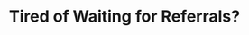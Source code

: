 ---
title: "Tired of Waiting for Referrals?"
description: "Stop depending on referrals. Build your own way to get 10+ customers every month with the 100-Day Sprint."

sections:
  - type: "content"
    class: "about"
    content: |
      ## Tired of Waiting for Referrals?

      **You're stuck. You can only grow when someone remembers to send you business.**

      If you're a service provider, this might sound like you:

      - **Waiting for the Phone to Ring**: You hope someone will refer you, but you can't control when
      - **Referrals Dried Up**: They used to come regularly, now nothing, and you don't know what to do
      - **Can't Grow Faster**: Your business only grows as fast as people remember you
      - **Not in Control**: Other people decide if your business grows or not

      You're great at what you do. Your clients love your work.

      **But you're tired of depending on others to grow your business.**

  - type: "content"
    class: "about alt-bg"
    content: |
      ## What Is Referral Dependency Costing You?

      **Let's be honest about what depending on referrals costs:**

      **Can't Grow Fast:** You can only grow as fast as your referral network. That could be ₹2-5 lakhs in lost money every month because you can't control who sends you business.

      **No Control:** You can't decide when your business grows. Other people control that. You just have to wait and hope.

      **Panic When Referrals Stop:** When referrals slow down (and they always do), you panic. You don't know how to find customers on your own.

      **Leaving Money on the Table:** While you wait for referrals, other businesses who know how to find their own customers are taking the business that should be yours.

      **Here's the truth:** If you don't learn to find customers on your own, you'll be stuck depending on referrals forever. That's another ₹10-20 lakhs lost and more years of not being in control.

      **The big question is: How much longer will you let others control your business growth?**

  - type: "highlight"
    class: "about"
    title: "The 100-Day Sprint: Stop Waiting for Referrals"
    description: "Take control of your business. Build your own way to get 10+ customers every month. In just 100 days, you'll have a simple plan that finds customers for you - without depending on referrals."
    buttons:
      - text: "Join Now - ₹39,600"
        url: "https://rzp.io/rzp/e2dPamL"
      - text: "See How It Works"
        url: "#how-it-works"

  - type: "grid"
    class: "services alt-bg"
    header:
      title: "Why This Plan Works for Service Providers"
      subtitle: "Built for people like you who are tired of depending on referrals."
    items:
      - icon: "icon-target"
        title: "Helped 50+ Service Providers"
        description: "It's worked for 50+ businesses just like yours who were stuck waiting for referrals. Real results from real people."
      - icon: "icon-chart"
        title: "Take Control of Your Growth"
        description: "Stop depending on referrals. Get 10+ customers every month on your own in 100 days."
      - icon: "icon-handshake"
        title: "Work With Anoop Each Week"
        description: "You work directly with Anoop. Meet every week to build your own customer-finding plan."
      - icon: "icon-robot"
        title: "Made Just For Your Service"
        description: "Built to fit what you do, who you serve, and how you work."

  - type: "stats"
    class: "services"
    header:
      title: "Look at the Results"
    items:
      - number: "50+"
        label: "Service Providers Helped"
        description: "Who stopped waiting for referrals"
      - number: "10+"
        label: "Customers Every Month"
        description: "Without depending on referrals"
      - number: "100"
        label: "Days to Freedom"
        description: "From depending on others to in control"

  - type: "content"
    class: "services alt-bg"
    id: "how-it-works"
    content: |
      ## How the 100-Day Sprint Works

      **This is not just learning. You're building your own way to find customers - no more waiting for referrals.**

      Here's what happens in the next 100 days:

      ### Days 1-30: Build Your Own Customer-Finding Plan
      **Stop depending on others**
      - Figure out who your best customers are (not who refers you)
      - Write messages that make them want to work with you directly
      - Set up your own ways to reach and catch new customers
      - Make a plan that YOU control, not your referral network
      - **Every day:** Spend 30 minutes doing the work
      - **Every week:** Meet with Anoop for 1 hour to build your plan

      ### Days 31-60: Test and Improve
      **Make your plan work better**
      - Try different messages and see what brings customers to you
      - Make more people say yes when you reach out
      - Do more of what works and stop what doesn't
      - Start getting customers without waiting for referrals
      - **Every week:** Look at what's working and make it better

      ### Days 61-100: Never Depend on Referrals Again
      **Take full control of your growth**
      - Make everything work on its own so you don't have to do as much
      - Use better ways to show you're the best choice
      - Build something that brings customers even when you're busy
      - Get ready to grow faster than your referral network ever let you
      - **The end result:** Your own simple plan that brings 10+ customers every month

      **What makes this different:** You're not just learning ideas. You're building your own customer-finding system so you never have to wait for referrals again.

  - type: "highlight"
    class: "testimonials"
    title: "Ready to Stop Depending on Referrals?"
    description: "Join the 100-Day Sprint and build your own way to get 10+ customers every month. Take control of your business growth. Pick how you want to pay below."
    buttons:
      - text: "Join Now - ₹39,600 (Save ₹5,400)"
        url: "https://rzp.io/rzp/e2dPamL"
      - text: "3 Payments of ₹15,000"
        url: "https://rzp.io/rzp/GVmbLGJS"

  - type: "content"
    class: "approach"
    content: |
      ## About Anoop Kurup

      **Why should you trust me to help you stop depending on referrals?**

      For the past 8 years, I've helped 50+ service providers solve the exact problem you have right now - being stuck depending on referrals. I've helped people working alone and big teams of 50 people. I know what works when you want to take control of your own growth.

      **What I've Done:**
      - **8+ years** helping service providers break free from referral dependency
      - **50+ businesses** helped go from waiting for referrals to finding their own customers
      - **Clarity. Strategy. Systems.** - My way of helping you grow without depending on others
      - **Works for all service providers** - Consultants, agencies, law firms, and any business that sells what they know

      **What makes what I do different:**
      I don't use the same plan for everyone. Every service is different. That's why we start by learning about what you do, who you want as customers, and how to reach them directly.

      **The main thing:** I've spent years making a plan that brings 10+ customers every month without depending on referrals. Now I want to teach you this plan so you can take control of your business.

  - type: "grid"
    class: "services alt-bg"
    header:
      title: "What Other Service Providers Say"
      subtitle: "See how they stopped depending on referrals"
    grid_class: "grid-2"
    items:
      - title: "Marketing Agency"
        description: |
          **"From waiting for referrals to 15+ customers on my own"**
          "Before working with Anoop, I was stuck waiting for referrals. Some months were great, some were terrible. The simple plan he taught us changed everything. Now I find my own customers and don't have to wait for others to send me business."
          *- Sarah Chen, Digital Marketing Agency*
      - title: "Business Consultant"
        description: |
          **"Stopped depending on referrals and made twice as much money"**
          "I was stuck. I could only grow when someone referred me. Anoop's plan taught me how to find customers on my own. Now I control my business growth. The best part? It's a simple plan that works even when referrals slow down."
          *- Michael Rodriguez, Strategy Consultant*

  - type: "checklist"
    class: "services"
    header:
      title: "What You Get in Your 100-Day Sprint"
    items:
      - "A complete plan built just for your business"
      - "Daily 30-minute tasks (Monday to Friday)"
      - "Weekly 1-hour meetings with Anoop"
      - "Messages that make people want to work with you"
      - "Ways to follow up that work on their own"
      - "Tools to see what's working"
      - "WhatsApp help anytime during the program"
      - "100% money-back promise if it doesn't work"

  - type: "grid"
    class: "about"
    header:
      title: "How to Pay"
      subtitle: "Pick the payment way that works best for you"
    grid_class: "grid-2"
    items:
      - title: "Pay All at Once (Best Deal)"
        description: |
          **₹39,600 (Save ₹5,400)**
          - You save 12% when you pay all at once
          - Get everything for all 100 days
          - All help and extras included
          - Best deal
      - title: "Pay 3 Times"
        description: |
          **₹15,000 × 3 times**
          - Total: ₹45,000
          - First payment: When you join
          - Second payment: Day 30
          - Third payment: Day 60

  - type: "content"
    class: "services alt-bg"
    content: |
      ## 100% Money-Back Promise

      **I believe this will work for you. That's why I promise you can get your money back.**

      If you do the work every day for 100 days and don't get at least 10 good customers by day 90, I'll give you all your money back.

      **No questions asked. No tricks. Easy.**

      I'm sure this plan will help you go from not knowing where customers come from to knowing you'll get them every month.

      **You can't lose. You can only get more customers.**

  - type: "content"
    class: "audience"
    content: |
      ## Who This Is For

      **This program is for service providers who are tired of depending on referrals:**

      ✅ **Consultants & Agencies** - Marketing, strategy, digital, creative agencies
      ✅ **Professional Services** - Law firms, accounting, business consultants
      ✅ **Tech Services** - Software companies, IT help, tech consultants
      ✅ **Expertise Businesses** - Any business that sells what they know or can do

      **What You Need:**
      - Already have a business with happy clients
      - Tired of waiting for referrals to grow
      - Can spend 30 minutes every day doing the work
      - Want to control your own growth (not depend on others)

  - type: "content"
    class: "audience alt-bg"
    content: |
      ## Questions You Might Have

      **Q: Will I still get referrals?**
      A: Yes! This doesn't stop referrals. It adds to them. Now you'll have referrals PLUS your own way to find customers. You're not replacing referrals - you're just not depending on them anymore.

      **Q: How is this different from other programs?**
      A: Most programs just teach ideas. This builds a real plan for YOUR business with help from Anoop every week. You get your money back if it doesn't work.

      **Q: What if this doesn't work for my kind of service?**
      A: I've helped 50+ service providers in many different fields stop depending on referrals. This plan works because it's based on what makes all businesses work. Plus, you get your money back if it doesn't work.

      **Q: How much time do I need?**
      A: Just 30 minutes every day (Monday to Friday) plus 1 hour every week to meet with Anoop. Most people find this takes less time than waiting and worrying about referrals.

      **Q: When will I see it working?**
      A: Most people start getting customers on their own within 2-3 weeks. Getting 10+ customers every month without depending on referrals usually happens by day 60-90.

      **Q: What if I need to stop or can't finish?**
      A: You're safe with our 100% money-back promise. If you don't get results by day 90, you get all your money back.

  - type: "highlight"
    class: "testimonials"
    title: "Stop Waiting for Referrals Today"
    description: "Join the 100-Day Sprint now. Take control of your business. Build your own way to get 10+ customers every month. Only a few spots left - join now."
    buttons:
      - text: "Join Now - ₹39,600 (Save ₹5,400)"
        url: "https://rzp.io/rzp/e2dPamL"
      - text: "3 Payments of ₹15,000"
        url: "https://rzp.io/rzp/GVmbLGJS"

---